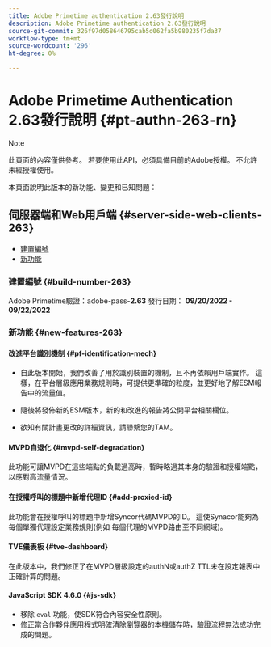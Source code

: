 ```yaml
---
title: Adobe Primetime authentication 2.63發行說明
description: Adobe Primetime authentication 2.63發行說明
source-git-commit: 326f97d058646795cab5d062fa5b980235f7da37
workflow-type: tm+mt
source-wordcount: '296'
ht-degree: 0%

---
```



# Adobe Primetime Authentication 2.63發行說明 {#pt-authn-263-rn}

>[!NOTE]
>
>此頁面的內容僅供參考。 若要使用此API，必須具備目前的Adobe授權。 不允許未經授權使用。

本頁面說明此版本的新功能、變更和已知問題：

## 伺服器端和Web用戶端 {#server-side-web-clients-263}

* [建置編號](#build-number)
* [新功能](#new-features)

### 建置編號 {#build-number-263}

Adobe Primetime驗證：adobe-pass-**2.63**
發行日期： **09/20/2022 - 09/22/2022**

### 新功能 {#new-features-263}

#### 改進平台識別機制 {#pf-identification-mech}

* 自此版本開始，我們改善了用於識別裝置的機制，且不再依賴用戶端實作。 這樣，在平台層級應用業務規則時，可提供更準確的粒度，並更好地了解ESM報告中的流量值。

* 隨後將發佈新的ESM版本，新的和改進的報告將公開平台相關欄位。

* 欲知有關計畫更改的詳細資訊，請聯繫您的TAM。

#### MVPD自退化 {#mvpd-self-degradation}

此功能可讓MVPD在這些端點的負載過高時，暫時略過其本身的驗證和授權端點，以應對高流量情況。


#### 在授權呼叫的標題中新增代理ID {#add-proxied-id}

此功能會在授權呼叫的標題中新增Syncor代碼MVPD的ID。 這使Synacor能夠為每個單獨代理設定業務規則(例如 每個代理的MVPD路由至不同網域)。


#### TVE儀表板 {#tve-dashboard}

在此版本中，我們修正了在MVPD層級設定的authN或authZ TTL未在設定報表中正確計算的問題。


#### JavaScript SDK 4.6.0 {#js-sdk}

* 移除 `eval` 功能，使SDK符合內容安全性原則。
* 修正當合作夥伴應用程式明確清除瀏覽器的本機儲存時，驗證流程無法成功完成的問題。



